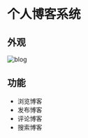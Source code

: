 # 个人博客系统
## 外观
![blog](https://github.com/HFM1/javascript/blob/master/static/images/%E5%8D%9A%E5%AE%A2.gif "blog")
## 功能
- 浏览博客
- 发布博客
- 评论博客
- 搜索博客
